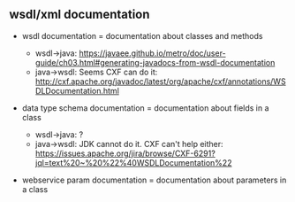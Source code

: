 ## wsdl/xml documentation

* wsdl documentation = documentation about classes and methods
  * wsdl->java: https://javaee.github.io/metro/doc/user-guide/ch03.html#generating-javadocs-from-wsdl-documentation
  * java->wsdl:  Seems CXF can do it: http://cxf.apache.org/javadoc/latest/org/apache/cxf/annotations/WSDLDocumentation.html
  
* data type schema documentation = documentation about fields in a class
  * wsdl->java: ?
  * java->wsdl:  JDK cannot do it. CXF can't help either: https://issues.apache.org/jira/browse/CXF-6291?jql=text%20~%20%22%40WSDLDocumentation%22

* webservice param documentation = documentation about parameters in a class